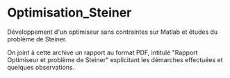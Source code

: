 # Optimisation_Steiner
Développement d'un optimiseur sans contraintes sur Matlab et études du problème de Steiner.

On joint à cette archive un rapport au format PDF, intitulé "Rapport Optimiseur et problème de Steiner" explicitant les démarches effectuées et quelques observations.
